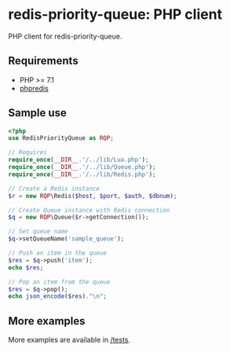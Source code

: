 # redis-priority-queue: PHP client

PHP client for redis-priority-queue.

## Requirements

 - PHP >= 7.1
 - [phpredis](https://github.com/phpredis/phpredis)

## Sample use

```php
<?php
use RedisPriorityQueue as RQP;

// Requires
require_once(__DIR__.'/../lib/Lua.php');
require_once(__DIR__.'/../lib/Queue.php');
require_once(__DIR__.'/../lib/Redis.php');

// Create a Redis instance
$r = new RQP\Redis($host, $port, $auth, $dbnum);

// Create Queue instance with Redis connection
$q = new RQP\Queue($r->getConnection());

// Set queue name
$q->setQueueName('sample_queue');

// Push an item in the queue
$res = $q->push('item');
echo $res;

// Pop an item from the queue
$res = $q->pop();
echo json_encode($res)."\n";
```

## More examples

More examples are available in [/tests](tests/).
